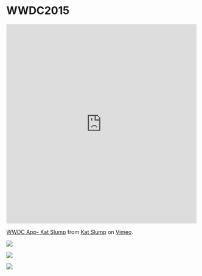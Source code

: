 # WWDC2015
<iframe src="https://player.vimeo.com/video/126157477" width="500" height="523" frameborder="0" webkitallowfullscreen mozallowfullscreen allowfullscreen></iframe> <p><a href="https://vimeo.com/126157477">WWDC App- Kat Slump</a> from <a href="https://vimeo.com/user39656282">Kat Slump</a> on <a href="https://vimeo.com">Vimeo</a>.</p>

<img src="http://www.katslump.com/uploads/1/1/7/2/1172891/387645_orig.png"><p></p>
<img src="http://www.katslump.com/uploads/1/1/7/2/1172891/5784185_orig.png"><p></p>
<img src="http://www.katslump.com/uploads/1/1/7/2/1172891/7917062_orig.png"><p></p>


